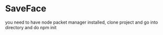 # SaveFace

you need to have node packet manager installed, clone project and go into directory and do npm init
